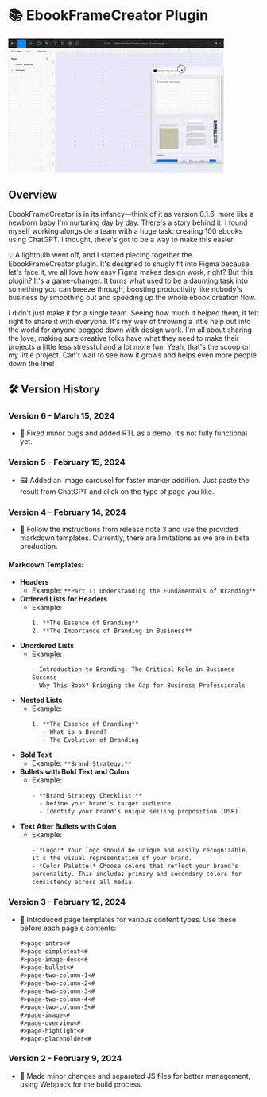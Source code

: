 
# 📚 EbookFrameCreator Plugin

![EbookFrameCreator](images/plugin_preview.gif)

## Overview
EbookFrameCreator is in its infancy—think of it as version 0.1.6, more like a newborn baby I'm nurturing day by day. There's a story behind it. I found myself working alongside a team with a huge task: creating 100 ebooks using ChatGPT. I thought, there's got to be a way to make this easier.

💡 A lightbulb went off, and I started piecing together the EbookFrameCreator plugin. It's designed to snugly fit into Figma because, let's face it, we all love how easy Figma makes design work, right? But this plugin? It's a game-changer. It turns what used to be a daunting task into something you can breeze through, boosting productivity like nobody's business by smoothing out and speeding up the whole ebook creation flow.

I didn't just make it for a single team. Seeing how much it helped them, it felt right to share it with everyone. It's my way of throwing a little help out into the world for anyone bogged down with design work. I'm all about sharing the love, making sure creative folks have what they need to make their projects a little less stressful and a lot more fun. Yeah, that's the scoop on my little project. Can't wait to see how it grows and helps even more people down the line!

## 🛠️ Version History

### Version 6 - March 15, 2024
- 🐞 Fixed minor bugs and added RTL as a demo. It’s not fully functional yet.

### Version 5 - February 15, 2024
- 🖼️ Added an image carousel for faster marker addition. Just paste the result from ChatGPT and click on the type of page you like.

### Version 4 - February 14, 2024
- 📜 Follow the instructions from release note 3 and use the provided markdown templates. Currently, there are limitations as we are in beta production.

#### Markdown Templates:
- **Headers**
  - Example: `**Part I: Understanding the Fundamentals of Branding**`
- **Ordered Lists for Headers**
  - Example:
    ```
    1. **The Essence of Branding**
    2. **The Importance of Branding in Business**
    ```
- **Unordered Lists**
  - Example: 
    ```
    - Introduction to Branding: The Critical Role in Business Success
    - Why This Book? Bridging the Gap for Business Professionals
    ```
- **Nested Lists**
  - Example: 
    ```
    1. **The Essence of Branding**
       - What is a Brand?
       - The Evolution of Branding
    ```
- **Bold Text**
  - Example: `**Brand Strategy:**`
- **Bullets with Bold Text and Colon**
  - Example:
    ```
    - **Brand Strategy Checklist:**
      - Define your brand's target audience.
      - Identify your brand's unique selling proposition (USP).
    ```
- **Text After Bullets with Colon**
  - Example:
    ```
    - *Logo:* Your logo should be unique and easily recognizable. It's the visual representation of your brand.
    - *Color Palette:* Choose colors that reflect your brand's personality. This includes primary and secondary colors for consistency across all media.
    ```

### Version 3 - February 12, 2024
- 📝 Introduced page templates for various content types. Use these before each page's contents:

  ```
  #>page-intro<#
  #>page-simpletext<#
  #>page-image-desc<#
  #>page-bullet<#
  #>page-two-column-1<#
  #>page-two-column-2<#
  #>page-two-column-3<#
  #>page-two-column-4<#
  #>page-two-column-5<#
  #>page-image<#
  #>page-overview<#
  #>page-highlight<#
  #>page-placeholder<#
  ```

### Version 2 - February 9, 2024
- 🔧 Made minor changes and separated JS files for better management, using Webpack for the build process.
